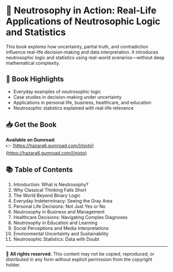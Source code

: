 # 📘 Neutrosophy in Action: Real-Life Applications of Neutrosophic Logic and Statistics

This book explores how uncertainty, partial truth, and contradiction influence real-life decision-making and data interpretation. It introduces neutrosophic logic and statistics using real-world scenarios—without deep mathematical complexity.

## 📌 Book Highlights

- Everyday examples of neutrosophic logic
- Case studies in decision-making under uncertainty
- Applications in personal life, business, healthcare, and education
- Neutrosophic statistics explained with real-life relevance

## 📥 Get the Book

**Available on Gumroad:**  
👉 [https://hazara6.gumroad.com/l/njxto](https://hazara6.gumroad.com/l/njxto)


## 📚 Table of Contents

1. Introduction: What is Neutrosophy?
2. Why Classical Thinking Falls Short
3. The World Beyond Binary Logic
4. Everyday Indeterminacy: Seeing the Gray Area
5. Personal Life Decisions: Not Just Yes or No
6. Neutrosophy in Business and Management
7. Healthcare Decisions: Navigating Complex Diagnoses
8. Neutrosophy in Education and Learning
9. Social Perceptions and Media Interpretations
10. Environmental Uncertainty and Sustainability
11. Neutrosophic Statistics: Data with Doubt

---

🛑 **All rights reserved.** This content may not be copied, reproduced, or distributed in any form without explicit permission from the copyright holder.
